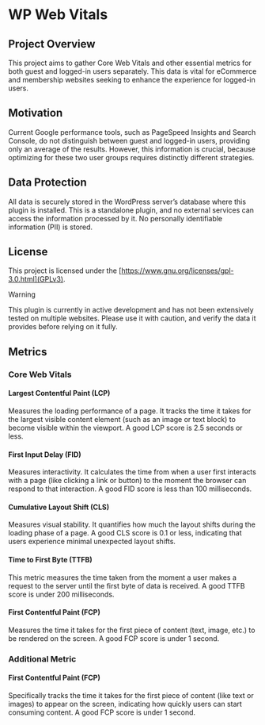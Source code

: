 # WP Web Vitals

## Project Overview

This project aims to gather Core Web Vitals and other essential metrics for both guest and logged-in users separately. This data is vital for eCommerce and membership websites seeking to enhance the experience for logged-in users.

## Motivation

Current Google performance tools, such as PageSpeed Insights and Search Console, do not distinguish between guest and logged-in users, providing only an average of the results. However, this information is crucial, because optimizing for these two user groups requires distinctly different strategies.

## Data Protection

All data is securely stored in the WordPress server’s database where this plugin is installed. This is a standalone plugin, and no external services can access the information processed by it. No personally identifiable information (PII) is stored.

## License

This project is licensed under the [https://www.gnu.org/licenses/gpl-3.0.html](GPLv3).

> [!WARNING]  
> This plugin is currently in active development and has not been extensively tested on multiple websites. Please use it with caution, and verify the data it provides before relying on it fully.

## Metrics

### Core Web Vitals

#### Largest Contentful Paint (LCP)
Measures the loading performance of a page. It tracks the time it takes for the largest visible content element (such as an image or text block) to become visible within the viewport. A good LCP score is 2.5 seconds or less.

#### First Input Delay (FID)
Measures interactivity. It calculates the time from when a user first interacts with a page (like clicking a link or button) to the moment the browser can respond to that interaction. A good FID score is less than 100 milliseconds.

#### Cumulative Layout Shift (CLS)
Measures visual stability. It quantifies how much the layout shifts during the loading phase of a page. A good CLS score is 0.1 or less, indicating that users experience minimal unexpected layout shifts.

#### Time to First Byte (TTFB)
This metric measures the time taken from the moment a user makes a request to the server until the first byte of data is received. A good TTFB score is under 200 milliseconds.

#### First Contentful Paint (FCP)
Measures the time it takes for the first piece of content (text, image, etc.) to be rendered on the screen. A good FCP score is under 1 second.

### Additional Metric

#### First Contentful Paint (FCP)
 Specifically tracks the time it takes for the first piece of content (like text or images) to appear on the screen, indicating how quickly users can start consuming content. A good FCP score is under 1 second.
